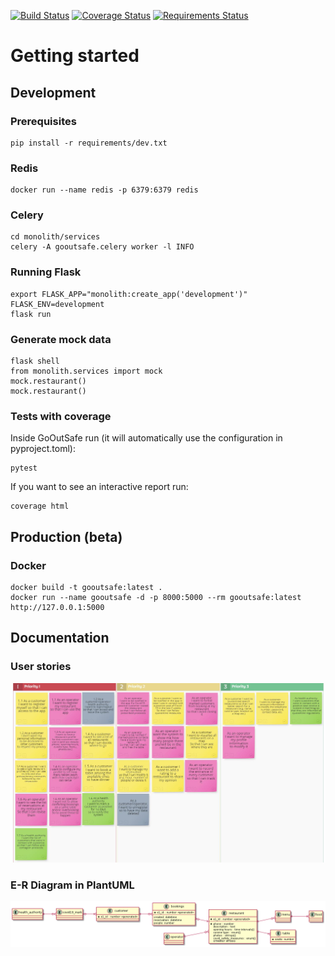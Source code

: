 [![Build Status](https://travis-ci.org/reuseman/GoOutSafe.svg?branch=main)](https://travis-ci.org/reuseman/GoOutSafe) [![Coverage Status](https://coveralls.io/repos/github/reuseman/GoOutSafe/badge.svg?branch=main)](https://coveralls.io/github/reuseman/GoOutSafe?branch=main) [![Requirements Status](https://requires.io/github/reuseman/GoOutSafe/requirements.svg?branch=main)](https://requires.io/github/reuseman/GoOutSafe/requirements/?branch=main)

# Getting started

## Development
### Prerequisites
    pip install -r requirements/dev.txt
    

### Redis
    docker run --name redis -p 6379:6379 redis

### Celery
    cd monolith/services
    celery -A gooutsafe.celery worker -l INFO

    
### Running Flask
    export FLASK_APP="monolith:create_app('development')" 
    FLASK_ENV=development
    flask run

### Generate mock data
    flask shell
    from monolith.services import mock
    mock.restaurant()
    mock.restaurant()

### Tests with coverage
Inside GoOutSafe run (it will automatically use the configuration in pyproject.toml):

    pytest

If you want to see an interactive report run:

    coverage html

## Production (beta)
### Docker
    docker build -t gooutsafe:latest . 
    docker run --name gooutsafe -d -p 8000:5000 --rm gooutsafe:latest
    http://127.0.0.1:5000


## Documentation
### User stories
![](docs/user-stories.png)

### E-R Diagram in PlantUML
![](docs/plantUML-er.png)